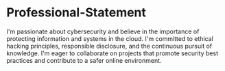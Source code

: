# Professional-Statement 
I'm passionate about cybersecurity and believe in the importance of protecting information and systems in the cloud. I'm committed to ethical hacking principles, responsible disclosure, and the continuous pursuit of knowledge. I'm eager to collaborate on projects that promote security best practices and contribute to a safer online environment.
